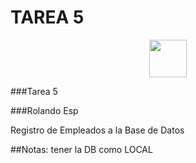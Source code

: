 # TAREA 5

<p align="center">
 <img src="https://github.com/fluidicon.png" width="60">
</p>

###Tarea 5

###Rolando Esp

Registro de Empleados a la Base de Datos

##Notas: tener la DB como LOCAL
